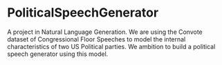 # PoliticalSpeechGenerator

A project in Natural Language Generation. We are using the Convote dataset of Congressional Floor Speeches to model the internal characteristics of two US Political parties. We ambition to build a political speech generator using this model. 
